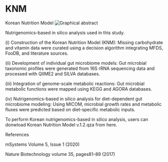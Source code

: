 # KNM
Korean Nutrition Model 
![Graphical abstract](https://github.com/user-attachments/assets/1865c27b-f615-4523-9593-204145160baa)


Nutrigenomics-based in silico analysis used in this study. 


(i) Construction of the Korean Nutrition Model (KNM): Missing carbohydrate and vitamin data were curated using a decision algorithm integrating MFDS, FooDB, and literature sources. 


(ii) Development of individual gut microbiome models: Gut microbial taxonomic profiles were generated from 16S rRNA sequencing data and processed with QIIME2 and SILVA databases. 


(iii) Integration of genome-scale metabolic reactions: Gut microbial metabolic functions were mapped using KEGG and AGORA databases. 


(iv) Nutrigenomics-based in silico analysis for diet-dependent gut microbiome modeling: Using MICOM, microbial growth rates and metabolic fluxes were predicted based on diet-specific metabolic inputs. 



To perform Korean nutrigenomics-based in silico analysis, users can donwload Korean Nutrition Model v.1.2.qza from here. 



References


mSystems Volume 5, Issue 1 (2020)


Nature Biotechnology volume 35, pages81–89 (2017)

